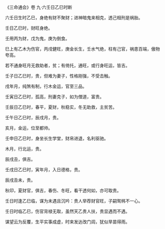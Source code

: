 《三命通会》卷 九·六壬日乙巳时断

六壬日生时乙巳，身绝有财不聚财；进神暗鬼来相克，透己相刑是祸胎。

壬日乙巳时，财旺身绝。

壬用丙为财，戊为鬼，庚为倒食。

巳上有乙木为伤官，丙戌健旺，庚金长生，壬水气绝，柱有己官，祸患百端，傲物夸高。

若不通身旺月无救助者，贫；有倚托，通旺，或行身旺运，皆吉。

壬子日乙巳时，贵，但难为妻子，性格刚强，不受击触。

戌年月，纯煞有制，行木金运，官至三品。

壬寅日乙巳时，孤高，刑妻克子，如为僧道，富贵。

壬辰日乙巳时，春平，夏财，秋稳实，冬无助救，主贫苦。

壬午日乙巳时，辰戌月，贵。

亥月，金运，位至都帅。

壬申日乙巳时，身坐长生学堂，财帛进退，名利驱驰。

木月，行北运，贵。

辰戌丑，俱吉。

壬戌日乙巳时，寅年月，入日德格，贵。

辰戌丑未，贵。

秋印，夏财官，俱吉，春伤、冬旺，看干透何如，亦可取贵。

壬日时逢乙巳临，谋为未遇且沉吟：贵人举荐财官旺，子嗣鸳帏不一心。

壬日时临乙巳，伤官背禄无取，虽然天乙贵人扶，贵显遇而不遇。

谋望云为反覆，生平实事成虚，时来发达改门闾，犹似旱苗得雨。

